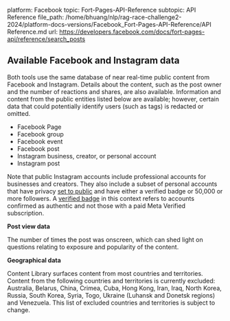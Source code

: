 platform: Facebook
topic: Fort-Pages-API-Reference
subtopic: API Reference
file_path: /home/bhuang/nlp/rag-race-challenge2-2024/platform-docs-versions/Facebook_Fort-Pages-API-Reference/API Reference.md
url: https://developers.facebook.com/docs/fort-pages-api/reference/search_posts


## Available Facebook and Instagram data

Both tools use the same database of near real-time public content from Facebook and Instagram. Details about the content, such as the post owner and the number of reactions and shares, are also available. Information and content from the public entities listed below are available; however, certain data that could potentially identify users (such as tags) is redacted or omitted.

* Facebook Page
* Facebook group
* Facebook event
* Facebook post
* Instagram business, creator, or personal account
* Instagram post

Note that public Instagram accounts include professional accounts for businesses and creators. They also include a subset of personal accounts that have privacy [set to public](https://l.facebook.com/l.php?u=https%3A%2F%2Fhelp.instagram.com%2F517073653436611&h=AT1ZVlg_SivSi6nnREiJeOvaL4bA4IVNpTq3R2SD2lq6l6ejoS4sfyvuO6yjj1rlfqZcyRTfWs1eSKq6q8taMmFOadcZeMEZXh_ysIjLwTZoRk2YBuusx6i_qZy1moPNUs3YRhylGaWlvJXR) and have either a verified badge or 50,000 or more followers. A [verified badge](https://l.facebook.com/l.php?u=https%3A%2F%2Fhelp.instagram.com%2F733907830039577%3Fhelpref%3Dfaq_content&h=AT0qfPZ_qksLoIIssK6OmUGB9GExxE5CNqxCzrzL8S75u6DVy8IShDsNZzvvNpBF4_RgGQI51w01AE722TOM8FdkagRfGbkg23GiompL34_y-L0Bz4GhgRpT3P-QR1yJwuSNYhmCyN8mjA7l) in this context refers to accounts confirmed as authentic and not those with a paid Meta Verified subscription.

**Post view data**

The number of times the post was onscreen, which can shed light on questions relating to exposure and popularity of the content.

**Geographical data**

Content Library surfaces content from most countries and territories. Content from the following countries and territories is currently excluded: Australia, Belarus, China, Crimea, Cuba, Hong Kong, Iran, Iraq, North Korea, Russia, South Korea, Syria, Togo, Ukraine (Luhansk and Donetsk regions) and Venezuela. This list of excluded countries and territories is subject to change.
